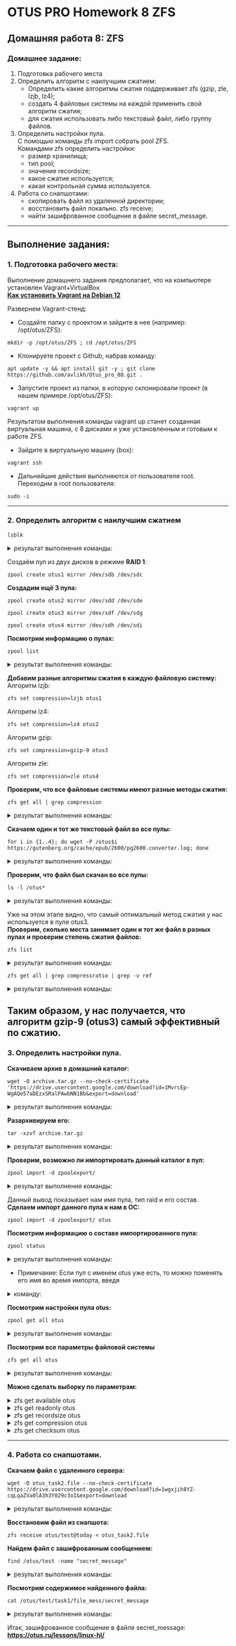 # OTUS PRO Homework 8 ZFS

## Домашняя работа 8: ZFS

### Домашнее задание:
1. Подготовка рабочего места   
2. Определить алгоритм с наилучшим сжатием:  
     - Определить какие алгоритмы сжатия поддерживает zfs (gzip, zle, lzjb, lz4);
     - создать 4 файловых системы на каждой применить свой алгоритм сжатия;
     - для сжатия использовать либо текстовый файл, либо группу файлов.
3. Определить настройки пула.    
     С помощью команды zfs import собрать pool ZFS.  
     Командами zfs определить настройки:
      - размер хранилища;
      - тип pool;
      - значение recordsize;
      - какое сжатие используется;
      - какая контрольная сумма используется.
4. Работа со снапшотами:
     - скопировать файл из удаленной директории;
     - восстановить файл локально. zfs receive;
     - найти зашифрованное сообщение в файле secret_message.
---
## Выполнение задания:
### 1. Подготовка рабочего места:
Выполнение домашнего задания предполагает, что на компьютере установлен Vagrant+VirtualBox   
**[Как установить Vagrant на Debian 12](https://github.com/avlikh/Install_Vagrant_Debian12/blob/main/README.md)**   

Развернем Vagrant-стенд:
  - Создайте папку с проектом и зайдите в нее (например: /opt/otus/ZFS):
```
mkdir -p /opt/otus/ZFS ; cd /opt/otus/ZFS
```
  - Клонируете проект с Github, набрав команду:
```
apt update -y && apt install git -y ; git clone https://github.com/avlikh/Otus_pro_08.git .
```
  - Запустите проект из папки, в которую склонировали проект (в нашем примере /opt/otus/ZFS):
```
vagrant up
```
Результатом выполнения команды vagrant up станет созданная виртуальная машина, с 8 дисками и уже установленным и готовым к работе ZFS.   
  - Зайдите в виртуальную машину (box):
```
vagrant ssh
```
  - Дальнейшие действия выполняются от пользователя root. Переходим в root пользователя:
```
sudo -i
```
---
### 2. Определить алгоритм с наилучшим сжатием

`lsblk`
<details>
<summary> результат выполнения команды: </summary>

```
NAME   MAJ:MIN RM  SIZE RO TYPE MOUNTPOINT
sda      8:0    0   40G  0 disk
└─sda1   8:1    0   40G  0 part /
sdb      8:16   0  512M  0 disk
sdc      8:32   0  512M  0 disk
sdd      8:48   0  512M  0 disk
sde      8:64   0  512M  0 disk
sdf      8:80   0  512M  0 disk
sdg      8:96   0  512M  0 disk
sdh      8:112  0  512M  0 disk
sdi      8:128  0  512M  0 disk
```
</details>

Создаём пул из двух дисков в режиме **RAID 1**:
```
zpool create otus1 mirror /dev/sdb /dev/sdc
```

**Создадим ещё 3 пула:**
```
zpool create otus2 mirror /dev/sdd /dev/sde
```
```
zpool create otus3 mirror /dev/sdf /dev/sdg
```
```
zpool create otus4 mirror /dev/sdh /dev/sdi
```

**Посмотрим информацию о пулах:**
```
zpool list
```
<details>
<summary> результат выполнения команды: </summary>

```
NAME    SIZE  ALLOC   FREE  CKPOINT  EXPANDSZ   FRAG    CAP  DEDUP    HEALTH  ALTROOT
otus1   480M  91.5K   480M        -         -     0%     0%  1.00x    ONLINE  -
otus2   480M   106K   480M        -         -     0%     0%  1.00x    ONLINE  -
otus3   480M   106K   480M        -         -     0%     0%  1.00x    ONLINE  -
otus4   480M   106K   480M        -         -     0%     0%  1.00x    ONLINE  -
```
</details>

**Добавим разные алгоритмы сжатия в каждую файловую систему:**   
Алгоритм lzjb: 
```
zfs set compression=lzjb otus1
```
Алгоритм lz4:
```
zfs set compression=lz4 otus2
```
Алгоритм gzip:
```
zfs set compression=gzip-9 otus3
```
Алгоритм zle:
```
zfs set compression=zle otus4
```

**Проверим, что все файловые системы имеют разные методы сжатия:**
```
zfs get all | grep compression
```
<details>
<summary> результат выполнения команды: </summary>

```
otus1  compression           lzjb                   local
otus2  compression           lz4                    local
otus3  compression           gzip-9                 local
otus4  compression           zle                    local
```
</details>

**Скачаем один и тот же текстовый файл во все пулы:**
```
for i in {1..4}; do wget -P /otus$i https://gutenberg.org/cache/epub/2600/pg2600.converter.log; done
```
<details>
<summary> результат выполнения команды: </summary>

```
--2024-11-18 16:43:59--  https://gutenberg.org/cache/epub/2600/pg2600.converter.log
Resolving gutenberg.org (gutenberg.org)... 152.19.134.47, 2610:28:3090:3000:0:bad:cafe:47
Connecting to gutenberg.org (gutenberg.org)|152.19.134.47|:443... connected.
HTTP request sent, awaiting response... 200 OK
Length: 41098441 (39M) [text/plain]
Saving to: ‘/otus1/pg2600.converter.log’

100%[==================================================================================================================================================================================>] 41,098,441  1.23MB/s   in 22s

2024-11-18 16:44:23 (1.76 MB/s) - ‘/otus1/pg2600.converter.log’ saved [41098441/41098441]

--2024-11-18 16:44:23--  https://gutenberg.org/cache/epub/2600/pg2600.converter.log
Resolving gutenberg.org (gutenberg.org)... 152.19.134.47, 2610:28:3090:3000:0:bad:cafe:47
Connecting to gutenberg.org (gutenberg.org)|152.19.134.47|:443... connected.
HTTP request sent, awaiting response... 200 OK
Length: 41098441 (39M) [text/plain]
Saving to: ‘/otus2/pg2600.converter.log’

100%[==================================================================================================================================================================================>] 41,098,441  2.66MB/s   in 22s

2024-11-18 16:44:45 (1.82 MB/s) - ‘/otus2/pg2600.converter.log’ saved [41098441/41098441]

--2024-11-18 16:44:45--  https://gutenberg.org/cache/epub/2600/pg2600.converter.log
Resolving gutenberg.org (gutenberg.org)... 152.19.134.47, 2610:28:3090:3000:0:bad:cafe:47
Connecting to gutenberg.org (gutenberg.org)|152.19.134.47|:443... connected.
HTTP request sent, awaiting response... 200 OK
Length: 41098441 (39M) [text/plain]
Saving to: ‘/otus3/pg2600.converter.log’

100%[==================================================================================================================================================================================>] 41,098,441  1.48MB/s   in 32s

2024-11-18 16:45:17 (1.23 MB/s) - ‘/otus3/pg2600.converter.log’ saved [41098441/41098441]

--2024-11-18 16:45:17--  https://gutenberg.org/cache/epub/2600/pg2600.converter.log
Resolving gutenberg.org (gutenberg.org)... 152.19.134.47, 2610:28:3090:3000:0:bad:cafe:47
Connecting to gutenberg.org (gutenberg.org)|152.19.134.47|:443... connected.
HTTP request sent, awaiting response... 200 OK
Length: 41098441 (39M) [text/plain]
Saving to: ‘/otus4/pg2600.converter.log’

100%[==================================================================================================================================================================================>] 41,098,441  2.00MB/s   in 21s

2024-11-18 16:45:39 (1.83 MB/s) - ‘/otus4/pg2600.converter.log’ saved [41098441/41098441]
```
</details>

**Проверим, что файл был скачан во все пулы:**
```
ls -l /otus*
```
<details>
<summary> результат выполнения команды: </summary>

```
/otus1:
total 22090
-rw-r--r--. 1 root root 41098441 Nov  2 07:57 pg2600.converter.log

/otus2:
total 18003
-rw-r--r--. 1 root root 41098441 Nov  2 07:57 pg2600.converter.log

/otus3:
total 10964
-rw-r--r--. 1 root root 41098441 Nov  2 07:57 pg2600.converter.log

/otus4:
total 40164
-rw-r--r--. 1 root root 41098441 Nov  2 07:57 pg2600.converter.log
```
</details>

Уже на этом этапе видно, что самый оптимальный метод сжатия у нас используется в пуле otus3.   
**Проверим, сколько места занимает один и тот же файл в разных пулах и проверим степень сжатия файлов:**
```
zfs list
```
<details>
<summary> результат выполнения команды: </summary>

```
NAME    USED  AVAIL     REFER  MOUNTPOINT
otus1  21.7M   330M     21.6M  /otus1
otus2  17.7M   334M     17.6M  /otus2
otus3  10.8M   341M     10.7M  /otus3
otus4  39.3M   313M     39.2M  /otus4
```
</details>

```
zfs get all | grep compressratio | grep -v ref
```

<details>
<summary> результат выполнения команды: </summary>

```
otus1  compressratio         1.82x                  -
otus2  compressratio         2.23x                  -
otus3  compressratio         3.66x                  -
otus4  compressratio         1.00x                  -
```
</details>

Таким образом, у нас получается, что алгоритм **gzip-9** (otus3) **самый эффективный** по сжатию.
---
### 3. Определить настройки пула.

**Скачиваем архив в домашний каталог:**
```
wget -O archive.tar.gz --no-check-certificate 'https://drive.usercontent.google.com/download?id=1MvrcEp-WgAQe57aDEzxSRalPAwbNN1Bb&export=download'
```

<details>
<summary> результат выполнения команды: </summary>

```
Resolving drive.usercontent.google.com (drive.usercontent.google.com)... 64.233.162.132, 2a00:1450:4010:c05::84
Connecting to drive.usercontent.google.com (drive.usercontent.google.com)|64.233.162.132|:443... connected.
HTTP request sent, awaiting response... 200 OK
Length: 7275140 (6.9M) [application/octet-stream]
Saving to: ‘archive.tar.gz’

100%[==================================================================================================================================================================================>] 7,275,140   5.24MB/s   in 1.3s

2024-11-18 18:34:50 (5.24 MB/s) - ‘archive.tar.gz’ saved [7275140/7275140]
```
</details>

**Разархивируем его:**
```
tar -xzvf archive.tar.gz
```

<details>
<summary> результат выполнения команды: </summary>

```
zpoolexport/
zpoolexport/filea
zpoolexport/fileb
```
</details>

**Проверим, возможно ли импортировать данный каталог в пул:**
```
zpool import -d zpoolexport/
```

<details>
<summary> результат выполнения команды: </summary>

```
   pool: otus
     id: 6554193320433390805
  state: ONLINE
 action: The pool can be imported using its name or numeric identifier.
 config:

        otus                         ONLINE
          mirror-0                   ONLINE
            /root/zpoolexport/filea  ONLINE
            /root/zpoolexport/fileb  ONLINE
```
</details>

Данный вывод показывает нам имя пула, тип raid и его состав.   
**Сделаем импорт данного пула к нам в ОС:**
```
zpool import -d zpoolexport/ otus
```
**Посмотрим информацию о составе импортированного пула:**
```
zpool status
```
<details>
<summary> результат выполнения команды: </summary>

```
  pool: otus
 state: ONLINE
  scan: none requested
config:

        NAME                         STATE     READ WRITE CKSUM
        otus                         ONLINE       0     0     0
          mirror-0                   ONLINE       0     0     0
            /root/zpoolexport/filea  ONLINE       0     0     0
            /root/zpoolexport/fileb  ONLINE       0     0     0

errors: No known data errors

  pool: otus1
 state: ONLINE
  scan: none requested
config:

        NAME        STATE     READ WRITE CKSUM
        otus1       ONLINE       0     0     0
          mirror-0  ONLINE       0     0     0
            sdb     ONLINE       0     0     0
            sdc     ONLINE       0     0     0

errors: No known data errors

  pool: otus2
 state: ONLINE
  scan: none requested
config:

        NAME        STATE     READ WRITE CKSUM
        otus2       ONLINE       0     0     0
          mirror-0  ONLINE       0     0     0
            sdd     ONLINE       0     0     0
            sde     ONLINE       0     0     0

errors: No known data errors

  pool: otus3
 state: ONLINE
  scan: none requested
config:

        NAME        STATE     READ WRITE CKSUM
        otus3       ONLINE       0     0     0
          mirror-0  ONLINE       0     0     0
            sdf     ONLINE       0     0     0
            sdg     ONLINE       0     0     0

errors: No known data errors

  pool: otus4
 state: ONLINE
  scan: none requested
config:

        NAME        STATE     READ WRITE CKSUM
        otus4       ONLINE       0     0     0
          mirror-0  ONLINE       0     0     0
            sdh     ONLINE       0     0     0
            sdi     ONLINE       0     0     0

errors: No known data errors

```
</details>

  - Примечание: Если пул с именем otus уже есть, то можно поменять его имя во время импорта, введя
<details>
<summary> команду: </summary>

```
zpool import -d zpoolexport/ otus newotus
```
</details>

**Посмотрим настройки пула otus:**
```
zpool get all otus
```
<details>
<summary> результат выполнения команды: </summary>

```
NAME  PROPERTY                       VALUE                          SOURCE
otus  size                           480M                           -
otus  capacity                       0%                             -
otus  altroot                        -                              default
otus  health                         ONLINE                         -
otus  guid                           6554193320433390805            -
otus  version                        -                              default
otus  bootfs                         -                              default
otus  delegation                     on                             default
otus  autoreplace                    off                            default
otus  cachefile                      -                              default
otus  failmode                       wait                           default
otus  listsnapshots                  off                            default
otus  autoexpand                     off                            default
otus  dedupditto                     0                              default
otus  dedupratio                     1.00x                          -
otus  free                           478M                           -
otus  allocated                      2.09M                          -
otus  readonly                       off                            -
otus  ashift                         0                              default
otus  comment                        -                              default
otus  expandsize                     -                              -
otus  freeing                        0                              -
otus  fragmentation                  0%                             -
otus  leaked                         0                              -
otus  multihost                      off                            default
otus  checkpoint                     -                              -
otus  load_guid                      12539858150978043233           -
otus  autotrim                       off                            default
otus  feature@async_destroy          enabled                        local
otus  feature@empty_bpobj            active                         local
otus  feature@lz4_compress           active                         local
otus  feature@multi_vdev_crash_dump  enabled                        local
otus  feature@spacemap_histogram     active                         local
otus  feature@enabled_txg            active                         local
otus  feature@hole_birth             active                         local
otus  feature@extensible_dataset     active                         local
otus  feature@embedded_data          active                         local
otus  feature@bookmarks              enabled                        local
otus  feature@filesystem_limits      enabled                        local
otus  feature@large_blocks           enabled                        local
otus  feature@large_dnode            enabled                        local
otus  feature@sha512                 enabled                        local
otus  feature@skein                  enabled                        local
otus  feature@edonr                  enabled                        local
otus  feature@userobj_accounting     active                         local
otus  feature@encryption             enabled                        local
otus  feature@project_quota          active                         local
otus  feature@device_removal         enabled                        local
otus  feature@obsolete_counts        enabled                        local
otus  feature@zpool_checkpoint       enabled                        local
otus  feature@spacemap_v2            active                         local
otus  feature@allocation_classes     enabled                        local
otus  feature@resilver_defer         enabled                        local
otus  feature@bookmark_v2            enabled                        local
```
</details>

**Посмотрим все параметры файловой системы**
```
zfs get all otus
```
<details>
<summary> результат выполнения команды: </summary>

```
NAME  PROPERTY              VALUE                  SOURCE
otus  type                  filesystem             -
otus  creation              Fri May 15  4:00 2020  -
otus  used                  2.04M                  -
otus  available             350M                   -
otus  referenced            24K                    -
otus  compressratio         1.00x                  -
otus  mounted               yes                    -
otus  quota                 none                   default
otus  reservation           none                   default
otus  recordsize            128K                   local
otus  mountpoint            /otus                  default
otus  sharenfs              off                    default
otus  checksum              sha256                 local
otus  compression           zle                    local
otus  atime                 on                     default
otus  devices               on                     default
otus  exec                  on                     default
otus  setuid                on                     default
otus  readonly              off                    default
otus  zoned                 off                    default
otus  snapdir               hidden                 default
otus  aclinherit            restricted             default
otus  createtxg             1                      -
otus  canmount              on                     default
otus  xattr                 on                     default
otus  copies                1                      default
otus  version               5                      -
otus  utf8only              off                    -
otus  normalization         none                   -
otus  casesensitivity       sensitive              -
otus  vscan                 off                    default
otus  nbmand                off                    default
otus  sharesmb              off                    default
otus  refquota              none                   default
otus  refreservation        none                   default
otus  guid                  14592242904030363272   -
otus  primarycache          all                    default
otus  secondarycache        all                    default
otus  usedbysnapshots       0B                     -
otus  usedbydataset         24K                    -
otus  usedbychildren        2.01M                  -
otus  usedbyrefreservation  0B                     -
otus  logbias               latency                default
otus  objsetid              54                     -
otus  dedup                 off                    default
otus  mlslabel              none                   default
otus  sync                  standard               default
otus  dnodesize             legacy                 default
otus  refcompressratio      1.00x                  -
otus  written               24K                    -
otus  logicalused           1020K                  -
otus  logicalreferenced     12K                    -
otus  volmode               default                default
otus  filesystem_limit      none                   default
otus  snapshot_limit        none                   default
otus  filesystem_count      none                   default
otus  snapshot_count        none                   default
otus  snapdev               hidden                 default
otus  acltype               off                    default
otus  context               none                   default
otus  fscontext             none                   default
otus  defcontext            none                   default
otus  rootcontext           none                   default
otus  relatime              off                    default
otus  redundant_metadata    all                    default
otus  overlay               off                    default
otus  encryption            off                    default
otus  keylocation           none                   default
otus  keyformat             none                   default
otus  pbkdf2iters           0                      default
otus  special_small_blocks  0                      default
```
</details>

**Можно сделать выборку по параметрам:**

<details>
<summary> zfs get available otus </summary>

```
NAME  PROPERTY   VALUE  SOURCE
otus  available  350M   -
```
</details>

<details>
<summary> zfs get readonly otus </summary>

```
NAME  PROPERTY  VALUE   SOURCE
otus  readonly  off     default
```
</details>

<details>
<summary> zfs get recordsize otus </summary>

```
NAME  PROPERTY    VALUE    SOURCE
otus  recordsize  128K     local
```
</details>

<details>
<summary> zfs get compression otus </summary>

```
NAME  PROPERTY     VALUE     SOURCE
otus  compression  zle       local
```
</details>

<details>
<summary> zfs get checksum otus </summary>

```
NAME  PROPERTY  VALUE      SOURCE
otus  checksum  sha256     local
```
</details>

---
### 4. Работа со снапшотами.

**Скачаем файл с удаленного сервера:**
```
wget -O otus_task2.file --no-check-certificate https://drive.usercontent.google.com/download?id=1wgxjih8YZ-cqLqaZVa0lA3h3Y029c3oI&export=download
```

<details>
<summary> результат выполнения команды: </summary>

```
Resolving drive.usercontent.google.com (drive.usercontent.google.com)... 64.233.165.132, 2a00:1450:4010:c08::84
Connecting to drive.usercontent.google.com (drive.usercontent.google.com)|64.233.165.132|:443... connected.
HTTP request sent, awaiting response... 200 OK
Length: 5432736 (5.2M) [application/octet-stream]
Saving to: ‘otus_task2.file’

100%[==================================================================================================================================================================================>] 5,432,736   5.00MB/s   in 1.0s

2024-11-18 19:11:32 (5.00 MB/s) - ‘otus_task2.file’ saved [5432736/5432736]


[1]+  Done                    wget -O otus_task2.file --no-check-certificate https://drive.usercontent.google.com/download?id=1wgxjih8YZ-cqLqaZVa0lA3h3Y029c3oI
```
</details>

**Восстановим файл из снапшота:**
```
zfs receive otus/test@today < otus_task2.file
```

**Найдем файл с зашифрованным сообщением:**
```
find /otus/test -name "secret_message"
```

<details>
<summary> результат выполнения команды: </summary>

```
/otus/test/task1/file_mess/secret_message
```
</details>

**Посмотрим содержимое найденного файла:**
```
cat /otus/test/task1/file_mess/secret_message
```

<details>
<summary> результат выполнения команды: </summary>

```
https://otus.ru/lessons/linux-hl/
```
</details>

Итак, зашифрованное сообщение в файле secret_message: **https://otus.ru/lessons/linux-hl/**
